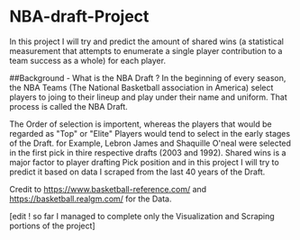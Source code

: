# NBA-draft-Project

In this project I will try and predict the amount of shared wins (a statistical measurement that attempts to enumerate a single player contribution to a team success as a whole) for each player.

##Background - What is the NBA Draft ?
In the beginning of every season, the NBA Teams (The National Basketball association in America) select players to joing to their lineup and play under their name and uniform. That process is called the NBA Draft.

The Order of selection is importent, whereas the players that would be regarded as "Top" or "Elite" Players would tend to select in the early stages of the Draft. for Example, Lebron James and Shaquille O'neal were selected in the first pick in thire respective drafts (2003 and 1992).
Shared wins is a major factor to player drafting Pick position and in this project I will try to predict it based on data I scraped from the last 40 years of the Draft.

Credit to https://www.basketball-reference.com/ and https://basketball.realgm.com/ for the Data.


[edit ! so far I managed to complete only the Visualization and Scraping portions of the project]
